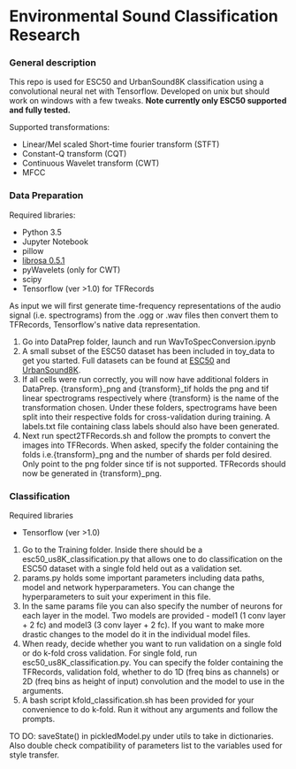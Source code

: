 # Environmental Sound Classification Research

### General description
This repo is used for ESC50 and UrbanSound8K classification using a convolutional neural net with Tensorflow. Developed on unix but should work on windows with a few tweaks. **Note currently only ESC50 supported and fully tested.**

Supported transformations:
* Linear/Mel scaled Short-time fourier transform (STFT)
* Constant-Q transform (CQT)
* Continuous Wavelet transform (CWT)
* MFCC

### Data Preparation
Required libraries:
* Python 3.5
* Jupyter Notebook
* pillow
* [librosa 0.5.1](https://librosa.github.io/librosa/install.html)
* pyWavelets (only for CWT)
* scipy
* Tensorflow (ver >1.0) for TFRecords

As input we will first generate time-frequency representations of the audio signal (i.e. spectrograms) from the .ogg or .wav files then convert them to TFRecords, Tensorflow's native data representation.
1. Go into DataPrep folder, launch and run WavToSpecConversion.ipynb
2. A small subset of the ESC50 dataset has been included in toy_data to get you started. Full datasets can be found at [ESC50](https://github.com/karoldvl/ESC-50) and [UrbanSound8K](https://serv.cusp.nyu.edu/projects/urbansounddataset/urbansound8k.html).
3. If all cells were run correctly, you will now have additional folders in DataPrep. {transform}_png and {transform}_tif holds the png and tif linear spectrograms respectively where {transform} is the name of the transformation chosen. Under these folders, spectrograms have been split into their respective folds for cross-validation during training. A labels.txt file containing class labels should also have been generated.
4. Next run spect2TFRecords.sh and follow the prompts to convert the images into TFRecords. When asked, specify the folder containing the folds i.e.{transform}_png and the number of shards per fold desired. Only point to the png folder since tif is not supported. TFRecords should now be generated in {transform}_png.

### Classification
Required libraries 
* Tensorflow (ver >1.0)

1. Go to the Training folder. Inside there should be a esc50_us8K_classification.py that allows one to do classification on the ESC50 dataset with a single fold held out as a validation set.
2. params.py holds some important parameters including data paths, model and network hyperparameters. You can change the hyperparameters to suit your experiment in this file.
3. In the same params file you can also specify the number of neurons for each layer in the model. Two models are provided - model1 (1 conv layer + 2 fc) and model3 (3 conv layer + 2 fc). If you want to make more drastic changes to the model do it in the individual model files.
4. When ready, decide whether you want to run validation on a single fold or do k-fold cross validation. For single fold, run esc50_us8K_classification.py. You can specify the folder containing the TFRecords, validation fold, whether to do 1D (freq bins as channels) or 2D (freq bins as height of input) convolution and the model to use in the arguments. 
5. A bash script kfold_classification.sh has been provided for your convenience to do k-fold. Run it without any arguments and follow the prompts.

TO DO: saveState() in pickledModel.py under utils to take in dictionaries. Also double check compatibility of parameters list to the variables used for style transfer.